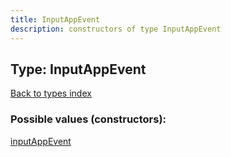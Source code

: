 ```yaml
---
title: InputAppEvent
description: constructors of type InputAppEvent
---
```

## Type: InputAppEvent  
[Back to types index](index.md)



### Possible values (constructors):

[inputAppEvent](../constructors/inputAppEvent.md)  

